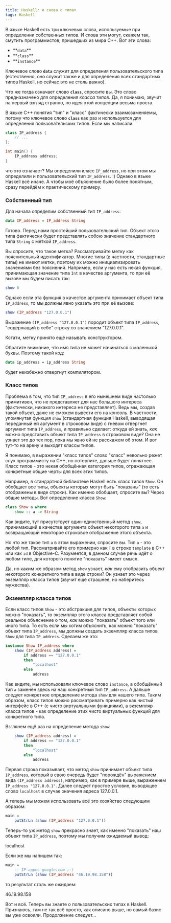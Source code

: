 ```yaml
---
title: Haskell: и снова о типах
tags: Haskell
---
```


В языке Haskell есть три ключевых слова, используемые при определении собственных типов. И слова эти могут, скажем так, смутить программистов, пришедших из мира C++. Вот эти слова:

<ul>
  <li>**<code>data</code>**</li>
  <li>**<code>class</code>**</li>
  <li>**<code>instance</code>**</li>
</ul>

Ключевое слово **<code>data</code>** служит для определения пользовательского типа (естественно, оно служит также и для определения всех стандартных типов Haskell, но сейчас это не столь важно).

Что же тогда означает слово **<code>class</code>**, спросите вы. Это слово предназначено для определения *класса типов*. Да, я понимаю, звучит на первый взгляд странно, но идея этой концепции весьма проста.

В языке C++ понятия "тип" и "класс" фактически взаимозаменяемы, потому что ключевое слово **<code>class</code>** как раз и используется для определения пользовательских типов. Если мы написали:

```cpp
class IP_address {
    // ...
};

int main() {
    IP_address address;
}
```

что это означает? Мы определили класс <code>IP_address</code>, но при этом мы определили и пользовательский тип <code>IP_address</code>. :) Однако в языке Haskell всё иначе. А чтобы моё объяснение было более понятным, сразу перейдём к практическому примеру.

<h3>Собственный тип</h3>

Для начала определим собственный тип <code>IP_address</code>:

```haskell
data IP_address = IP_address String
```

Готово. Перед нами простейший пользовательский тип. Объект этого типа фактически будет представлять собою значение стандартного типа <code>String</code> с меткой <code>IP_address</code>. 

Вы спросите, что такое метка? Рассматривайте метку как пояснительный идентификатор. Многие типы (в частности, стандартные типы) не имеют метки, поэтому их можно инициализировать значениями без пояснений. Например, если у нас есть некая функция, принимающая значение типа <code>Int</code> в качестве аргумента, то при её вызове мы будем писать так:

```haskell
show 6
```

Однако если эта функция в качестве аргумента принимает объект типа <code>IP_address</code>, то мы должны явно указать это при её вызове:

```haskell
show (IP_address "127.0.0.1")
```

Выражение <code>(IP_address "127.0.0.1")</code> породит объект типа <code>IP_address</code>, "содержащий в себе" строку со значением "127.0.0.1".

Кстати, метку принято ещё называть конструктором. 

Обратите внимание, что имя типа не может начинаться с маленькой буквы. Поэтому такой код:

```haskell
data ip_address = ip_address String
```

будет неизбежно отвергнут компилятором.

<h3>Класс типов</h3>

Проблема в том, что тип <code>IP_address</code> в его нынешнем виде настолько примитивен, что не представляет для нас большого интереса (фактически, никакого интереса не представляет). Ведь мы, создав такой объект, даже не сможем вывести его на консоль. В частности, упомянутая функция <code>show</code> (стандартная функция Haskell, выводящая переданный ей аргумент в строковом виде) с гневом отвергнет аргумент типа <code>IP_address</code>, и правильно сделает: откуда ей знать, *как* можно представить объект типа <code>IP_address</code> в строковом виде? Она не узнает это до тех пор, пока мы явно ей не расскажем об этом. И вот тут-то на арену и выходят классы типов.

Я понимаю, в выражении "класс типов" слово "класс" невольно режет слух программисту на C++, но потерпите, дальше будет понятнее. Класс типов - это некая обобщённая категория типов, отражающая конкретные общие черты для всех этих типов.

Например, в стандартной библиотеке Haskell есть класс типов <code>Show</code>. Он обобщает все типы, объекты которых могут быть "показаны" (то есть отображены в виде строки). Как именно обобщает, спросите вы? Через общие методы. Вот определение класса <code>Show</code>:

```haskell
class Show a where
    show :: a -> String
```

Как видите, тут присутствует один-единственный метод <code>show</code>, принимающий в качестве аргумента объект некоторого типа <code>a</code> и возвращающий некоторое строковое отображение этого объекта.

Но что же такое тип <code>a</code> в этом выражении, спросите вы. Тип <code>a</code> - это любой тип. Рассматривайте его примерно как <code>T</code> в строке <code>template<typename T></code> в C++ или как <code>id</code> в Objective-C. Разумеется, в данном случае речь идёт о любом типе, для которого понятие "показать" имеет смысл.

Да, но каким же образом метод <code>show</code> узнает, *как* ему отобразить объект некоторого конкретного типа в виде строки? Он узнает это через экземпляр класса типов (звучит ещё страшнее, но наберитесь мужества).

<h3>Экземпляр класса типов</h3>

Если класс типов <code>Show</code> - это абстракция для типов, объекты которых можно "показать", то экземпляр этого класса представляет собой реальное объяснение о том, *как* можно "показать" объект того или иного типа. То есть если мы хотим объяснить, как можно "показать" объект типа <code>IP_address</code>, мы должны создать экземпляр класса типов <code>Show</code> для типа <code>IP_address</code>. Сделаем же это:

```haskell
instance Show IP_address where
    show (IP_address address) = 
        if address == "127.0.0.1"
        then 
            "localhost"
        else 
            address
```

Как видите, мы использовали ключевое слово <code>instance</code>, а обобщённый тип <code>a</code> заменён здесь на наш конкретный тип <code>IP_address</code>. А дальше следует конкретное определение метода <code>show</code> для нашего типа. Таким образом, класс типов можно рассматривать примерно как чистый интерфейс в C++ (с чисто виртуальными функциями), а экземпляр класса типов - как определение этих чисто виртуальных функций для конкретного типа.

Взглянем ещё раз на определение метода <code>show</code>:

```haskell
    show (IP_address address) =
        if address == "127.0.0.1"
        then 
            "localhost"
        else 
            address
```

Первая строка показывает, что метод <code>show</code> принимает объект типа <code>IP_address</code>, который в свою очередь будет "порождён" выражением вида <code>(IP_address address)</code>, например, как в примере выше, выражением <code>IP_address "127.0.0.1"</code>. Далее следует простое условие, выводящее слово <code>localhost</code> в случае значения адреса 127.0.0.1.

А теперь мы можем использовать всё это хозяйство следующим образом:

```haskell
main = 
    putStrLn (show (IP_address "127.0.0.1"))
```

Теперь-то уж метод <code>show</code> прекрасно знает, как именно "показать" наш объект типа <code>IP_address</code>, поэтому мы получим ожидаемый вывод:

<bash>
localhost
</bash>

Если же мы напишем так:

```haskell
main = 
    -- IP-адрес google.com ;-)
    putStrLn (show (IP_address "46.19.98.158"))
```

то результат столь же ожидаем:

<bash>
46.19.98.158
</bash>

Вот и всё. Теперь вы знаете о пользовательских типах в Haskell. Признаюсь, там не так всё просто, как описано выше, но самый базис вы уже освоили. Продолжение следует...
